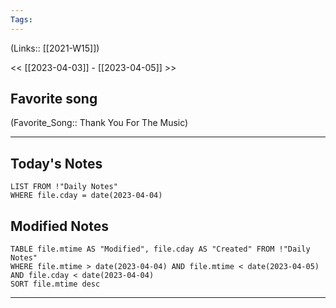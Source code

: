 ```yaml
---
Tags:
---
```

(Links:: [[2021-W15]])

<< [[2023-04-03]] - [[2023-04-05]] >>
## Favorite song
(Favorite_Song:: Thank You For The Music)

___
## Today's Notes
```dataview
LIST FROM !"Daily Notes"
WHERE file.cday = date(2023-04-04)
```
## Modified Notes
```dataview
TABLE file.mtime AS "Modified", file.cday AS "Created" FROM !"Daily Notes" 
WHERE file.mtime > date(2023-04-04) AND file.mtime < date(2023-04-05) AND file.cday < date(2023-04-04)
SORT file.mtime desc
```
___
